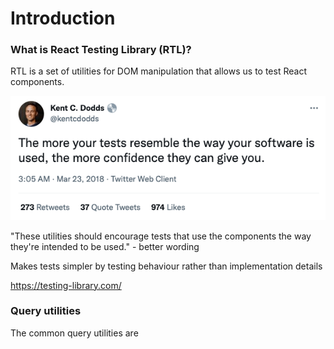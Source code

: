 # Introduction

### What is React Testing Library (RTL)? 

RTL is a set of utilities for DOM manipulation that allows us to test React components.

![quote](../assets/kent-c-dodds-quote.png)

"These utilities should encourage tests that use the components the way they're intended to be used." - better wording

Makes tests simpler by testing behaviour rather than implementation details

https://testing-library.com/


### Query utilities

The common query utilities are
